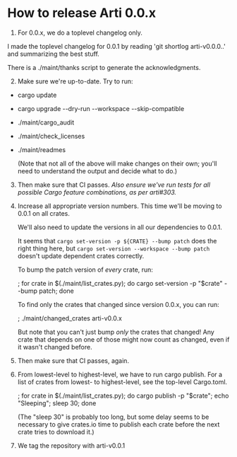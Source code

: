 # How to release Arti 0.0.x

1. For 0.0.x, we do a toplevel changelog only.

  I made the toplevel changelog for 0.0.1 by reading 'git shortlog
  arti-v0.0.0..' and summarizing the best stuff.

  There is a ./maint/thanks script to generate the acknowledgments.

2. Make sure we're up-to-date.  Try to run:
  * cargo update
  * cargo upgrade --dry-run --workspace --skip-compatible
  * ./maint/cargo_audit
  * ./maint/check_licenses
  * ./maint/readmes

    (Note that not all of the above will make changes on their own; you'll
    need to understand the output and decide what to do.)

3. Then make sure that CI passes. *Also ensure we've run tests for all
  possible Cargo feature combinations, as per arti#303.*

4. Increase all appropriate version numbers.  This time we'll be moving to
   0.0.1 on all crates.

   We'll also need to update the versions in all our dependencies to 0.0.1.

   It seems that `cargo set-version -p ${CRATE} --bump patch` does the right
   thing here, but `cargo set-version --workspace --bump patch` doesn't
   update dependent crates correctly.

   To bump the patch version of _every_ crate, run:

   ; for crate in $(./maint/list_crates.py); do cargo set-version -p "$crate" --bump patch; done

   To find only the crates that changed since version 0.0.x, you can run:

   ; ./maint/changed_crates arti-v0.0.x

   But note that you can't just bump _only_ the crates that changed!  Any
   crate that depends on one of those might now count as changed, even if
   it wasn't changed before.

5. Then make sure that CI passes, again.

6. From lowest-level to highest-level, we have to run cargo publish.  For
   a list of crates from lowest- to highest-level, see the top-level
   Cargo.toml.

   ; for crate in $(./maint/list_crates.py); do cargo publish -p "$crate"; echo "Sleeping"; sleep 30; done

    (The "sleep 30" is probably too long, but some delay seems to be
    necessary to give crates.io time to publish each crate before the next
    crate tries to download it.)

7. We tag the repository with arti-v0.0.1
